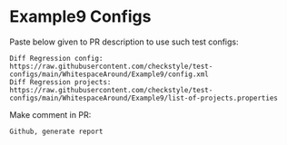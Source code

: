 # Example9 Configs
Paste below given to PR description to use such test configs:
```
Diff Regression config: https://raw.githubusercontent.com/checkstyle/test-configs/main/WhitespaceAround/Example9/config.xml
Diff Regression projects: https://raw.githubusercontent.com/checkstyle/test-configs/main/WhitespaceAround/Example9/list-of-projects.properties
```
Make comment in PR:
```
Github, generate report
```
